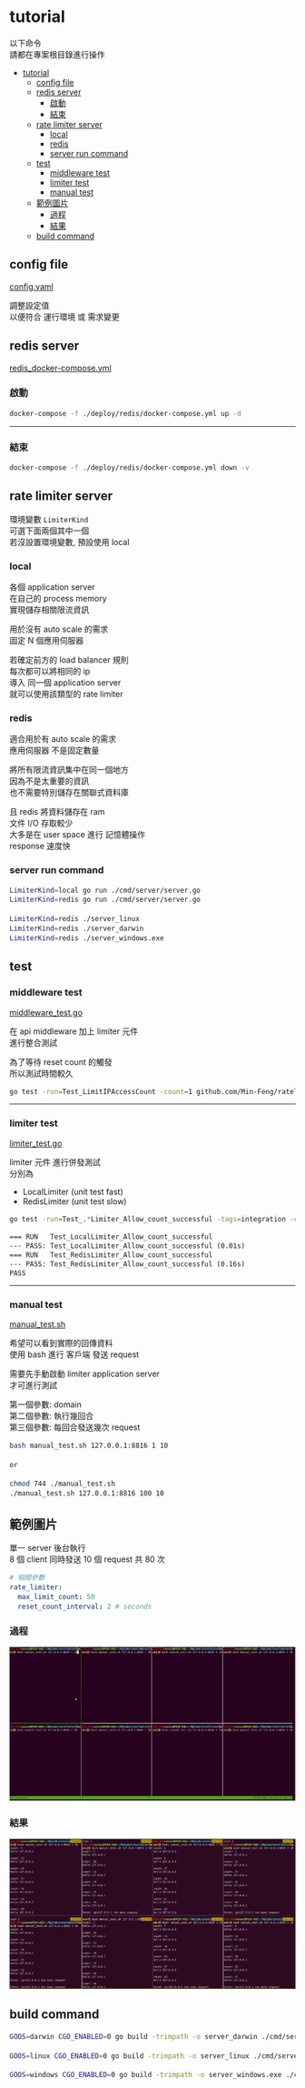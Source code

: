 # tutorial

以下命令  
請都在專案根目錄進行操作  

- [tutorial](#tutorial)
  - [config file](#config-file)
  - [redis server](#redis-server)
    - [啟動](#啟動)
    - [結束](#結束)
  - [rate limiter server](#rate-limiter-server)
    - [local](#local)
    - [redis](#redis)
    - [server run command](#server-run-command)
  - [test](#test)
    - [middleware test](#middleware-test)
    - [limiter test](#limiter-test)
    - [manual test](#manual-test)
  - [範例圖片](#範例圖片)
    - [過程](#過程)
    - [結果](#結果)
  - [build command](#build-command)

## config file

[config.yaml](./config.yaml)

調整設定值  
以便符合 運行環境 或 需求變更  

## redis server

[redis_docker-compose.yml](./deploy/redis/docker-compose.yml)

### 啟動

```bash
docker-compose -f ./deploy/redis/docker-compose.yml up -d
```

---

### 結束

```bash
docker-compose -f ./deploy/redis/docker-compose.yml down -v
```

## rate limiter server

環境變數 `LimiterKind`  
可選下面兩個其中一個  
若沒設置環境變數, 預設使用 local  

### local

  各個 application server  
  在自己的 process memory  
  實現儲存相關限流資訊  

  用於沒有 auto scale 的需求  
  固定 N 個應用伺服器  

  若確定前方的 load balancer 規則  
  每次都可以將相同的 ip  
  導入 同一個 application server  
  就可以使用該類型的 rate limiter  

### redis

  適合用於有 auto scale 的需求  
  應用伺服器 不是固定數量  

  將所有限流資訊集中在同一個地方  
  因為不是太重要的資訊  
  也不需要特別儲存在關聯式資料庫  

  且 redis 將資料儲存在 ram  
  文件 I/O 存取較少  
  大多是在 user space 進行 記憶體操作  
  response 速度快  

### server run command

```bash
LimiterKind=local go run ./cmd/server/server.go
LimiterKind=redis go run ./cmd/server/server.go

LimiterKind=redis ./server_linux
LimiterKind=redis ./server_darwin
LimiterKind=redis ./server_windows.exe
```

## test

### middleware test

[middleware_test.go](./pkg/httpX/middleware_test.go)

在 api middleware 加上 limiter 元件  
進行整合測試  

為了等待 reset count 的觸發  
所以測試時間較久  

```bash
go test -run=Test_LimitIPAccessCount -count=1 github.com/Min-Feng/ratelimiter/pkg/httpX
```

---

### limiter test

[limiter_test.go](./pkg/limiter/limiter_test.go)

limiter 元件 進行併發測試  
分別為  

- LocalLimiter (unit test fast)
- RedisLimiter (unit test slow)

```bash
go test -run=Test_.*Limiter_Allow_count_successful -tags=integration -count=1 -v github.com/Min-Feng/ratelimiter/pkg/limiter
```

```text
=== RUN   Test_LocalLimiter_Allow_count_successful
--- PASS: Test_LocalLimiter_Allow_count_successful (0.01s)
=== RUN   Test_RedisLimiter_Allow_count_successful
--- PASS: Test_RedisLimiter_Allow_count_successful (0.16s)
PASS
```

---

### manual test

[manual_test.sh](./manual_test.sh)

希望可以看到實際的回傳資料  
使用 bash 進行 客戶端 發送 request

需要先手動啟動 limiter application server  
才可進行測試  

第一個參數: domain  
第二個參數: 執行幾回合  
第三個參數: 每回合發送幾次 request  

```bash
bash manual_test.sh 127.0.0.1:8816 1 10

or

chmod 744 ./manual_test.sh
./manual_test.sh 127.0.0.1:8816 100 10
```

## 範例圖片

單一 server 後台執行  
8 個 client 同時發送 10 個 request 共 80 次  

```yaml
# 相關參數
rate_limiter:
  max_limit_count: 50
  reset_count_interval: 2 # seconds
```

### 過程

![limiter_example](./assets/limiter_example.gif)

### 結果

![limiter_result](./assets/limiter_result.png)

## build command

```bash
GOOS=darwin CGO_ENABLED=0 go build -trimpath -o server_darwin ./cmd/server/server.go

GOOS=linux CGO_ENABLED=0 go build -trimpath -o server_linux ./cmd/server/server.go

GOOS=windows CGO_ENABLED=0 go build -trimpath -o server_windows.exe ./cmd/server/server.go
```
